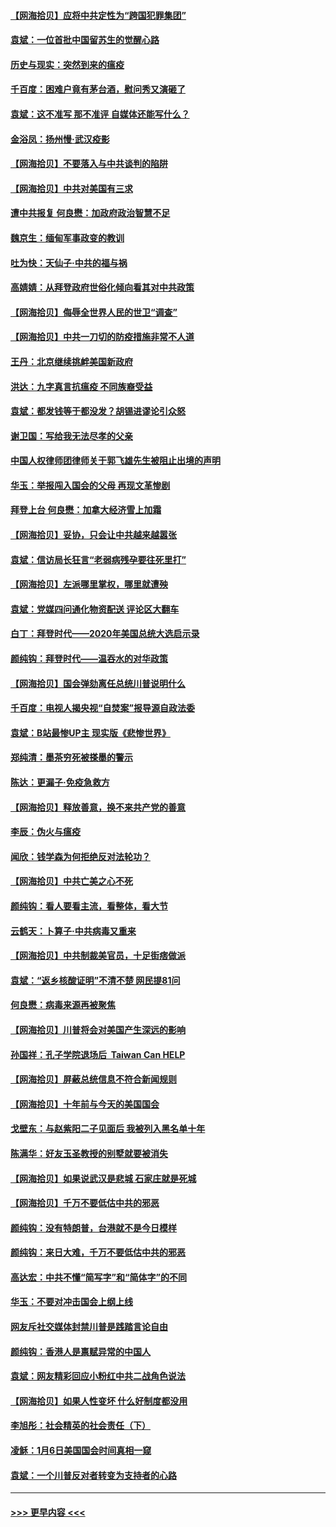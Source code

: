#### [【网海拾贝】应将中共定性为“跨国犯罪集团”](../pages/nsc993/n12740430.md?t=02082051) 
#### [袁斌：一位首批中国留苏生的觉醒心路](../pages/nsc993/n12740396.md?t=02082051) 
#### [历史与现实：突然到来的瘟疫](../pages/nsc993/n12738507.md?t=02082051) 
#### [千百度：困难户竟有茅台酒，慰问秀又演砸了](../pages/nsc993/n12738362.md?t=02082051) 
#### [袁斌：这不准写 那不准评 自媒体还能写什么？](../pages/nsc993/n12737833.md?t=02082051) 
#### [金浴凤：扬州慢‧武汉疫影](../pages/nsc993/n12737248.md?t=02082051) 
#### [【网海拾贝】不要落入与中共谈判的陷阱](../pages/nsc993/n12735229.md?t=02082051) 
#### [【网海拾贝】中共对美国有三求](../pages/nsc993/n12735197.md?t=02082051) 
#### [遭中共报复 何良懋：加政府政治智慧不足](../pages/nsc993/n12734323.md?t=02082051) 
#### [魏京生：缅甸军事政变的教训](../pages/nsc993/n12732470.md?t=02082051) 
#### [吐为快：天仙子·中共的福与祸](../pages/nsc993/n12732165.md?t=02082051) 
#### [高婧婧：从拜登政府世俗化倾向看其对中共政策](../pages/nsc993/n12730028.md?t=02082051) 
#### [【网海拾贝】侮辱全世界人民的世卫“调查”](../pages/nsc993/n12727884.md?t=02082051) 
#### [【网海拾贝】中共一刀切的防疫措施非常不人道](../pages/nsc993/n12724879.md?t=02082051) 
#### [王丹：北京继续挑衅美国新政府](../pages/nsc993/n12722456.md?t=02082051) 
#### [洪达：九字真言抗瘟疫 不同族裔受益](../pages/nsc993/n12722448.md?t=02082051) 
#### [袁斌：都发钱等于都没发？胡锡进谬论引众怒](../pages/nsc993/n12722393.md?t=02082051) 
#### [谢卫国：写给我无法尽孝的父亲](../pages/nsc993/n12720325.md?t=02082051) 
#### [中国人权律师团律师关于郭飞雄先生被阻止出境的声明](../pages/nsc993/n12720203.md?t=02082051) 
#### [华玉：举报闯入国会的父母 再现文革惨剧](../pages/nsc993/n12719070.md?t=02082051) 
#### [拜登上台 何良懋：加拿大经济雪上加霜](../pages/nsc993/n12718943.md?t=02082051) 
#### [【网海拾贝】妥协，只会让中共越来越嚣张](../pages/nsc993/n12717392.md?t=02082051) 
#### [袁斌：信访局长狂言“老弱病残孕要往死里打”](../pages/nsc993/n12717343.md?t=02082051) 
#### [【网海拾贝】左派哪里掌权，哪里就遭殃](../pages/nsc993/n12715009.md?t=02082051) 
#### [袁斌：党媒四问通化物资配送 评论区大翻车](../pages/nsc993/n12714950.md?t=02082051) 
#### [白丁：拜登时代——2020年美国总统大选启示录](../pages/nsc993/n12714920.md?t=02082051) 
#### [颜纯钩：拜登时代——温吞水的对华政策](../pages/nsc993/n12713245.md?t=02082051) 
#### [【网海拾贝】国会弹劾离任总统川普说明什么](../pages/nsc993/n12712816.md?t=02082051) 
#### [千百度：电视人揭央视“自焚案”报导源自政法委](../pages/nsc993/n12709760.md?t=02082051) 
#### [袁斌：B站最惨UP主 现实版《悲惨世界》](../pages/nsc993/n12709686.md?t=02082051) 
#### [郑纯清：墨茶穷死被搽墨的警示](../pages/nsc993/n12709262.md?t=02082051) 
#### [陈达：更漏子·免疫急救方](../pages/nsc993/n12709244.md?t=02082051) 
#### [【网海拾贝】释放善意，换不来共产党的善意](../pages/nsc993/n12708361.md?t=02082051) 
#### [李辰：伪火与瘟疫](../pages/nsc993/n12707981.md?t=02082051) 
#### [闻欣：钱学森为何拒绝反对法轮功？](../pages/nsc993/n12707407.md?t=02082051) 
#### [【网海拾贝】中共亡美之心不死](../pages/nsc993/n12707621.md?t=02082051) 
#### [颜纯钩：看人要看主流，看整体，看大节](../pages/nsc993/n12707536.md?t=02082051) 
#### [云鹤天：卜算子‧中共病毒又重来](../pages/nsc993/n12707408.md?t=02082051) 
#### [【网海拾贝】中共制裁美官员，十足街痞做派](../pages/nsc993/n12705115.md?t=02082051) 
#### [袁斌：“返乡核酸证明”不清不楚 网民提81问](../pages/nsc993/n12704982.md?t=02082051) 
#### [何良懋：病毒来源再被聚焦](../pages/nsc993/n12704944.md?t=02082051) 
#### [【网海拾贝】川普将会对美国产生深远的影响](../pages/nsc993/n12703045.md?t=02082051) 
#### [孙国祥：孔子学院退场后  Taiwan Can HELP](../pages/nsc993/n12702430.md?t=02082051) 
#### [【网海拾贝】屏蔽总统信息不符合新闻规则](../pages/nsc993/n12699998.md?t=02082051) 
#### [【网海拾贝】十年前与今天的美国国会](../pages/nsc993/n12696993.md?t=02082051) 
#### [戈壁东：与赵紫阳二子见面后 我被列入黑名单十年](../pages/nsc993/n12696215.md?t=02082051) 
#### [陈满华：好友玉圣教授的别墅就要被消失](../pages/nsc993/n12695411.md?t=02082051) 
#### [【网海拾贝】如果说武汉是悲城 石家庄就是死城](../pages/nsc993/n12694589.md?t=02082051) 
#### [【网海拾贝】千万不要低估中共的邪恶](../pages/nsc993/n12692771.md?t=02082051) 
#### [颜纯钩：没有特朗普，台港就不是今日模样](../pages/nsc993/n12692678.md?t=02082051) 
#### [颜纯钩：来日大难，千万不要低估中共的邪恶](../pages/nsc993/n12692080.md?t=02082051) 
#### [高达宏：中共不懂“简写字”和“简体字”的不同](../pages/nsc993/n12692068.md?t=02082051) 
#### [华玉：不要对冲击国会上纲上线](../pages/nsc993/n12689948.md?t=02082051) 
#### [网友斥社交媒体封禁川普是践踏言论自由](../pages/nsc993/n12687482.md?t=02082051) 
#### [颜纯钩：香港人是禀赋异常的中国人](../pages/nsc993/n12685142.md?t=02082051) 
#### [袁斌：网友精彩回应小粉红中共二战角色说法](../pages/nsc993/n12684994.md?t=02082051) 
#### [【网海拾贝】如果人性变坏 什么好制度都没用](../pages/nsc993/n12683000.md?t=02082051) 
#### [李旭彤：社会精英的社会责任（下）](../pages/nsc993/n12680604.md?t=02082051) 
#### [凌稣：1月6日美国国会时间真相一窥](../pages/nsc993/n12682780.md?t=02082051) 
#### [袁斌：一个川普反对者转变为支持者的心路](../pages/nsc993/n12682700.md?t=02082051) 

----
#### [ >>> 更早内容 <<< ](../indexes/nsc993-earlier.md)
